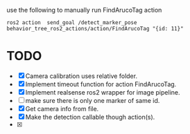 use the following to manually run FindArucoTag action
```
ros2 action  send_goal /detect_marker_pose behavior_tree_ros2_actions/action/FindArucoTag "{id: 11}"
```

# TODO
- [x] Camera calibration uses relative folder.
- [x] Implement timeout function for action FindArucoTag.
- [x] Implement realsense ros2 wrapper for image pipeline.
- [ ] make sure there is only one marker of same id.
- [x] Get camera info from file.
- [x] Make the detection callable though action(s).
- [x] 